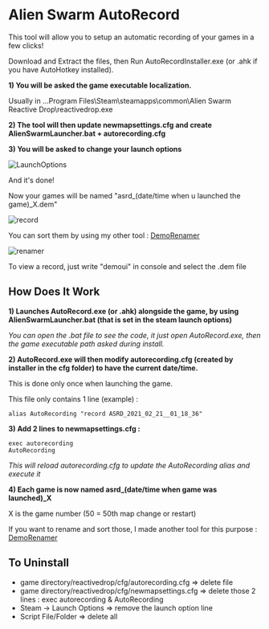 # Alien Swarm AutoRecord

This tool will allow you to setup an automatic recording of your games in a few clicks!

Download and Extract the files, then Run AutoRecordInstaller.exe (or .ahk if you have AutoHotkey installed).

**1) You will be asked the game executable localization.**

   Usually in ...Program Files\Steam\steamapps\common\Alien Swarm Reactive Drop\reactivedrop.exe

**2) The tool will then update newmapsettings.cfg and create AlienSwarmLauncher.bat + autorecording.cfg**

**3) You will be asked to change your launch options**

![LaunchOptions](https://i.imgur.com/VMRNG8l.png)

And it's done!

Now your games will be named "asrd_(date/time when u launched the game)_X.dem"

![record](https://i.imgur.com/gkKfBDH.png)

You can sort them by using my other tool : [DemoRenamer](https://github.com/wawawawawawawa/DemoRenamer)

![renamer](https://i.imgur.com/Dl5tkcQ.png)

To view a record, just write "demoui" in console and select the .dem file

## How Does It Work

**1) Launches AutoRecord.exe (or .ahk) alongside the game, by using AlienSwarmLauncher.bat (that is set in the steam launch options)**

   *You can open the .bat file to see the code, it just open AutoRecord.exe, then the game executable path asked during install.*

**2) AutoRecord.exe will then modify autorecording.cfg (created by installer in the cfg folder) to have the current date/time.**
   
   This is done only once when launching the game. 
   
   This file only contains 1 line (example) :

   `alias AutoRecording "record ASRD_2021_02_21__01_18_36"`

**3) Add 2 lines to newmapsettings.cfg :**
   ```
   exec autorecording
   AutoRecording
   ```
   *This will reload autorecording.cfg to update the AutoRecording alias and execute it*
   
**4) Each game is now named asrd_(date/time when game was launched)_X**
   
   X is the game number (50 = 50th map change or restart)
   
   If you want to rename and sort those, I made another tool for this purpose : [DemoRenamer](https://github.com/wawawawawawawa/DemoRenamer)
   
## To Uninstall

- game directory/reactivedrop/cfg/autorecording.cfg => delete file
- game directory/reactivedrop/cfg/newmapsettings.cfg => delete those 2 lines : exec autorecording & AutoRecording
- Steam -> Launch Options => remove the launch option line
- Script File/Folder => delete all

